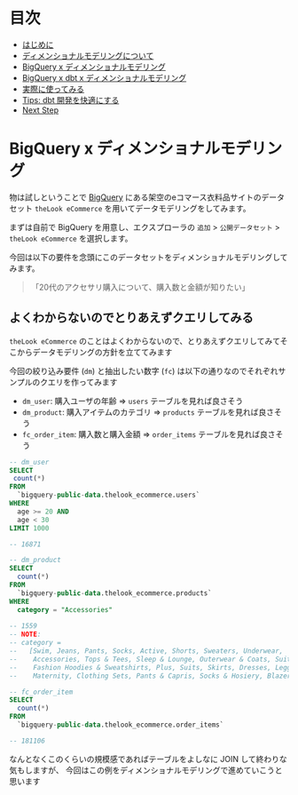 # 目次

- [はじめに](./dev.md)
- [ディメンショナルモデリングについて](./dev_01dim.md)
- [BigQuery x ディメンショナルモデリング](./dev_02bigquery.md)
- [BigQuery x dbt x ディメンショナルモデリング](./dev_03dbt.md)
- [実際に使ってみる](./dev_04query.md)
- [Tips: dbt 開発を快適にする](./dev_05dbt_tips.md)
- [Next Step](./dev_06next_step.md)

# BigQuery x ディメンショナルモデリング

物は試しということで [BigQuery](https://cloud.google.com/bigquery?hl=ja) にある架空のeコマース衣料品サイトのデータセット `theLook eCommerce` を用いてデータモデリングをしてみます。

まずは自前で BigQuery を用意し、エクスプローラの `追加` > `公開データセット` > `theLook eCommerce` を選択します。

今回は以下の要件を念頭にこのデータセットをディメンショナルモデリングしてみます。

> 「20代のアクセサリ購入について、購入数と金額が知りたい」

## よくわからないのでとりあえずクエリしてみる

`theLook eCommerce` のことはよくわからないので、とりあえずクエリしてみてそこからデータモデリングの方針を立ててみます

今回の絞り込み要件 (`dm`) と抽出したい数字 (`fc`) は以下の通りなのでそれぞれサンプルのクエリを作ってみます

- `dm_user`: 購入ユーザの年齢 => `users` テーブルを見れば良さそう
- `dm_product`: 購入アイテムのカテゴリ => `products` テーブルを見れば良さそう
- `fc_order_item`: 購入数と購入金額 => `order_items` テーブルを見れば良さそう

```sql
-- dm_user
SELECT
 count(*)
FROM
  `bigquery-public-data.thelook_ecommerce.users`
WHERE 
  age >= 20 AND 
  age < 30
LIMIT 1000

-- 16871
```

```sql
-- dm_product
SELECT 
  count(*)
FROM
  `bigquery-public-data.thelook_ecommerce.products`
WHERE 
  category = "Accessories"
   
-- 1559
-- NOTE: 
-- category =
--   [Swim, Jeans, Pants, Socks, Active, Shorts, Sweaters, Underwear,
--    Accessories, Tops & Tees, Sleep & Lounge, Outerwear & Coats, Suits & Sport Coats, 
--    Fashion Hoodies & Sweatshirts, Plus, Suits, Skirts, Dresses, Leggings, Intimates, 
--    Maternity, Clothing Sets, Pants & Capris, Socks & Hosiery, Blazers & Jackets, Jumpsuits & Rompers]
```

```sql
-- fc_order_item
SELECT 
  count(*)
FROM
  `bigquery-public-data.thelook_ecommerce.order_items`

-- 181106
```

なんとなくこのくらいの規模感であればテーブルをよしなに JOIN して終わりな気もしますが、
今回はこの例をディメンショナルモデリングで進めていこうと思います

